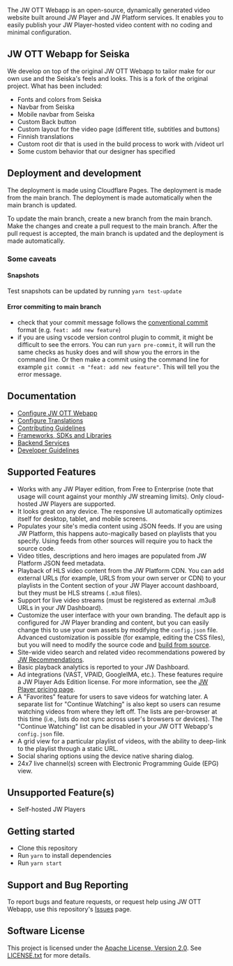 The JW OTT Webapp is an open-source, dynamically generated video website built around JW Player and JW Platform services. It enables you to easily publish your JW Player-hosted video content with no coding and minimal configuration.

## JW OTT Webapp for Seiska
We develop on top of the original JW OTT Webapp to tailor make for our own use and the Seiska's feels and looks. This is a fork of the original project. What has been included:
- Fonts and colors from Seiska
- Navbar from Seiska
- Mobile navbar from Seiska
- Custom Back button 
- Custom layout for the video page (different title, subtitles and buttons)
- Finnish translations
- Custom root dir that is used in the build process to work with /videot url
- Some custom behavior that our designer has specified

## Deployment and development
The deployment is made using Cloudflare Pages. The deployment is made from the main branch. The deployment is made automatically when the main branch is updated. 

To update the main branch, create a new branch from the main branch. Make the changes and create a pull request to the main branch. After the pull request is accepted, the main branch is updated and the deployment is made automatically.

### Some caveats
#### Snapshots
Test snapshots can be updated by running `yarn test-update`
#### Error commiting to main branch
- check that your commit message follows the [conventional commit](https://www.conventionalcommits.org/en/v1.0.0/) format (e.g. `feat: add new feature`)
- if you are using vscode version control plugin to commit, it might be difficult to see the errors. You can run `yarn pre-commit`, it will run the same checks as husky does and will show you the errors in the command line. Or then make a commit using the command line for example `git commit -m "feat: add new feature"`. This will tell you the error message.

## Documentation

- [Configure JW OTT Webapp](./docs/configuration.md)
- [Configure Translations](./docs/translations.md)
- [Contributing Guidelines](CONTRIBUTING.md)
- [Frameworks, SDKs and Libraries](./docs/frameworks.md)
- [Backend Services](./docs/backend-services.md)
- [Developer Guidelines](./docs/developer-guidelines.md)

## Supported Features

- Works with any JW Player edition, from Free to Enterprise (note that usage will count against your monthly JW streaming limits). Only cloud-hosted JW Players are supported.
- It looks great on any device. The responsive UI automatically optimizes itself for desktop, tablet, and mobile screens.
- Populates your site's media content using JSON feeds. If you are using JW Platform, this happens auto-magically based on playlists that you specify. Using feeds from other sources will require you to hack the source code.
- Video titles, descriptions and hero images are populated from JW Platform JSON feed metadata.
- Playback of HLS video content from the JW Platform CDN. You can add external URLs (for example, URLS from your own server or CDN) to your playlists in the Content section of your JW Player account dashboard, but they must be HLS streams (`.m3u8` files).
- Support for live video streams (must be registered as external .m3u8 URLs in your JW Dashboard).
- Customize the user interface with your own branding. The default app is configured for JW Player branding and content, but you can easily change this to use your own assets by modifying the `config.json` file. Advanced customization is possible (for example, editing the CSS files), but you will need to modify the source code and [build from source](docs/build-from-source.md).
- Site-wide video search and related video recommendations powered by [JW Recommendations](https://docs.jwplayer.com/platform/docs/vdh-create-a-recommendations-playlist).
- Basic playback analytics is reported to your JW Dashboard.
- Ad integrations (VAST, VPAID, GoogleIMA, etc.). These features require a JW Player Ads Edition license. For more information, see the [JW Player pricing page](https://www.jwplayer.com/pricing/).
- A "Favorites" feature for users to save videos for watching later. A separate list for "Continue Watching" is also kept so users can resume watching videos from where they left off. The lists are per-browser at this time (i.e., lists do not sync across user's browsers or devices). The "Continue Watching" list can be disabled in your JW OTT Webapp's `config.json` file.
- A grid view for a particular playlist of videos, with the ability to deep-link to the playlist through a static URL.
- Social sharing options using the device native sharing dialog.
- 24x7 live channel(s) screen with Electronic Programming Guide (EPG) view.

## Unsupported Feature(s)

- Self-hosted JW Players

## Getting started

- Clone this repository
- Run `yarn` to install dependencies
- Run `yarn start`

## Support and Bug Reporting

To report bugs and feature requests, or request help using JW OTT Webapp, use this repository's [Issues](https://github.com/jwplayer/ott-web-app/issues) page.

## Software License

This project is licensed under the [Apache License, Version 2.0](https://www.apache.org/licenses/LICENSE-2.0). See [LICENSE.txt](LICENSE.txt) for more details.
